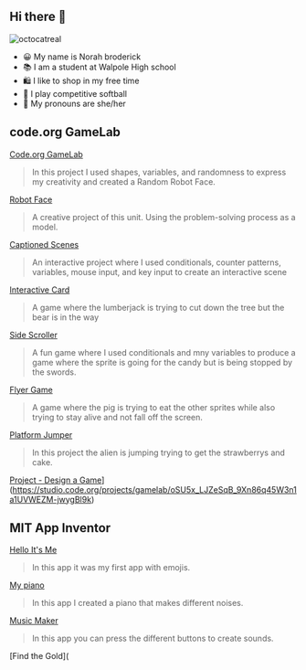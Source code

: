 ## Hi there 👋
![octocatreal](https://github.com/norahbroderick/norahbroderick/assets/146837143/f323ffbf-814f-42d5-9c42-5ea3ec572a83)

- 😀 My name is Norah broderick
- 📚 I am a student at Walpole High school
- 🛍 I like to shop in my free time
- 🥎 I play competitive softball
- 👩 My pronouns are she/her

## code.org GameLab

[Code.org GameLab](https://studio.code.org/home)
> In this project I used shapes, variables, and randomness to express my creativity and created a Random Robot Face.

[Robot Face](https://studio.code.org/projects/gamelab/k0KA2f5BfzvIpybjynsNGNkw3b43Ou6uOCA46b0CDe8)
> A creative project of this unit. Using the problem-solving process as a model.

[Captioned Scenes](https://studio.code.org/projects/gamelab/Jjb4S08k_CvJo_Y66DWMAxFZtrweTI8BvjW15BIU0Zs)
>An interactive project where I used conditionals, counter patterns, variables, mouse input, and key input to create an interactive scene

[Interactive Card](https://studio.code.org/projects/gamelab/VUgv9hk7spzcsp6_7GI4HOncAF1WdefaNqHdBOPI4WA/view)
>A game where the lumberjack is trying to cut down the tree but the bear is in the way

[Side Scroller](https://studio.code.org/projects/gamelab/VgRWJpQ2KGBekNAlhivC816k3Njc50ayzj0N8gBi2QQ)
>A fun game where I used conditionals and mny variables to produce a game where the sprite is going for the candy but is being stopped by the swords.

[Flyer Game](https://studio.code.org/projects/gamelab/VhSQugdqMOiiSVgoo4fRzyG9sWFwapv3GeYIF3NgcKg)
>A game where the pig is trying to eat the other sprites while also trying to stay alive and not fall off the screen.

[Platform Jumper](https://studio.code.org/projects/gamelab/N73KkAdFF-w2K5i-zDfa9hNOck2ufrpTZ10h0H3AxtE)
>In this project the alien is jumping trying to get the strawberrys and cake.

[Project - Design a Game]([https://studio.code.org/projects/gamelab/oSU5x_LJZeSqB_9Xn86q45W3n1a1UVWEZM-jwygBl9k)](https://studio.code.org/projects/gamelab/oSU5x_LJZeSqB_9Xn86q45W3n1a1UVWEZM-jwygBl9k)

## MIT App Inventor
[Hello It's Me](https://gallery.appinventor.mit.edu/?galleryid=6d67d5f3-3283-4d09-8087-c3b78c22d782)
> In this app it was my first app with emojis.

[My piano](https://gallery.appinventor.mit.edu/?galleryid=29fd8bfc-d569-4095-b2f0-7a38a9d96987)
> In this app I created a piano that makes different noises.

[Music Maker](https://gallery.appinventor.mit.edu/?galleryid=1287bc98-02ab-4f3e-8511-013020cb5d56)
> In this app you can press the different buttons to create sounds.

[Find the Gold](
